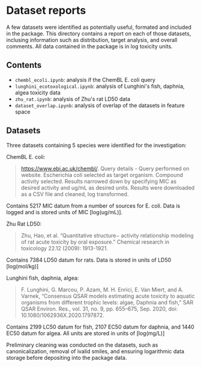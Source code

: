 # Dataset reports
A few datasets were identified as potentially useful, formated and included in the package. This directory contains a report on each of those datasets, inclusing information such as distribution, target analysis, and overall comments. All data contained in the package is in log toxicity units.

## Contents
- `chembl_ecoli.ipynb`: analysis if the ChemBL E. coli query
- `lunghini_ecotoxological.ipynb`: analysis of Lunghini's fish, daphnia, algea toxicity data
- `zhu_rat.ipynb`: analysis of Zhu's rat LD50 data
- `dataset_overlap.ipynb`: analysis of overlap of the datasets in feature space

## Datasets
Three datasets containing 5 species were identified for the investigation:

ChemBL E. coli:
> https://www.ebi.ac.uk/chembl/. Query details - Query performed on website. Escherichia coli selected as target organism.  Compound activity selected.  Results narrowed down by specifying MIC as desired activity and ug/mL as desired units.  Results were downloaded as a CSV file and cleaned, log transformed.

Contains 5217 MIC datum from a number of sources for E. coli. Data is logged and is stored units of MIC \[log(ug/mL)\].

Zhu Rat LD50:
> Zhu, Hao, et al. “Quantitative structure− activity relationship modeling of rat acute toxicity by oral exposure.” Chemical research in toxicology 22.12 (2009): 1913-1921.

Contains 7384 LD50 datum for rats. Data is stored in units of LD50 \[log(mol/kg)\]

Lunghini fish, daphnia, algea:
> F. Lunghini, G. Marcou, P. Azam, M. H. Enrici, E. Van Miert, and A. Varnek, “Consensus QSAR models estimating acute toxicity to aquatic organisms from different trophic levels: algae, Daphnia and fish,” SAR QSAR Environ. Res., vol. 31, no. 9, pp. 655–675, Sep. 2020, doi: 10.1080/1062936X.2020.1797872.

Contains 2199 LC50 datum for fish, 2107 EC50 datum for daphnia, and 1440 EC50 datum for algea. All units are stored in units of \[log(mg/L)\]

Preliminary cleaning was conducted on the datasets, such as canonicalization, removal of ivalid smiles, and ensuring logarithmic data storage before depositing into the package data.